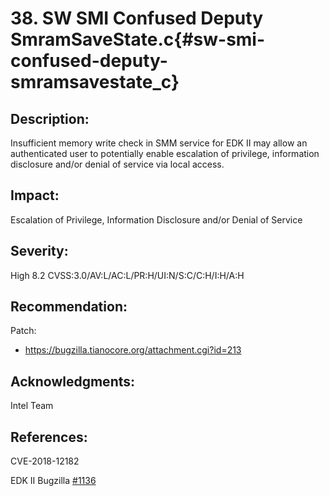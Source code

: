 <!--- @file
  Security Advisory for issue "SW SMI Confused Deputy SmramSaveState.c"

  Copyright (c) 2019, Intel Corporation. All rights reserved.<BR>

  Redistribution and use in source (original document form) and 'compiled'
  forms (converted to PDF, epub, HTML and other formats) with or without
  modification, are permitted provided that the following conditions are met:

  1) Redistributions of source code (original document form) must retain the
     above copyright notice, this list of conditions and the following
     disclaimer as the first lines of this file unmodified.

  2) Redistributions in compiled form (transformed to other DTDs, converted to
     PDF, epub, HTML and other formats) must reproduce the above copyright
     notice, this list of conditions and the following disclaimer in the
     documentation and/or other materials provided with the distribution.

  THIS DOCUMENTATION IS PROVIDED BY TIANOCORE PROJECT "AS IS" AND ANY EXPRESS OR
  IMPLIED WARRANTIES, INCLUDING, BUT NOT LIMITED TO, THE IMPLIED WARRANTIES OF
  MERCHANTABILITY AND FITNESS FOR A PARTICULAR PURPOSE ARE DISCLAIMED. IN NO
  EVENT SHALL TIANOCORE PROJECT  BE LIABLE FOR ANY DIRECT, INDIRECT, INCIDENTAL,
  SPECIAL, EXEMPLARY, OR CONSEQUENTIAL DAMAGES (INCLUDING, BUT NOT LIMITED TO,
  PROCUREMENT OF SUBSTITUTE GOODS OR SERVICES; LOSS OF USE, DATA, OR PROFITS;
  OR BUSINESS INTERRUPTION) HOWEVER CAUSED AND ON ANY THEORY OF LIABILITY,
  WHETHER IN CONTRACT, STRICT LIABILITY, OR TORT (INCLUDING NEGLIGENCE OR
  OTHERWISE) ARISING IN ANY WAY OUT OF THE USE OF THIS DOCUMENTATION, EVEN IF
  ADVISED OF THE POSSIBILITY OF SUCH DAMAGE.

-->

# 38. SW SMI Confused Deputy SmramSaveState.c{#sw-smi-confused-deputy-smramsavestate_c}

## Description:

Insufficient memory write check in SMM service for EDK II may allow an authenticated user to potentially enable escalation of privilege, information disclosure and/or denial of service via local access. 

## Impact:

Escalation of Privilege, Information Disclosure and/or Denial of Service

## Severity:
High 8.2 CVSS:3.0/AV:L/AC:L/PR:H/UI:N/S:C/C:H/I:H/A:H
## Recommendation:

Patch:

- https://bugzilla.tianocore.org/attachment.cgi?id=213

## Acknowledgments:

Intel Team 


## References:
CVE-2018-12182

EDK II Bugzilla [#1136](https://bugzilla.tianocore.org/show_bug.cgi?id=1136)


